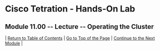 # Cisco Tetration - Hands-On Lab
  
## Module 11.00 -- Lecture -- Operating the Cluster



| [Return to Table of Contents](https://tetration.guru/labguide/) | [Go to Top of the Page]() | [Continue to the Next Module]() |
